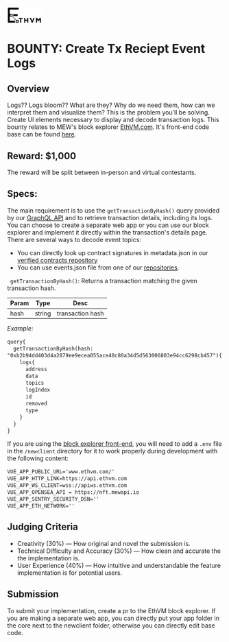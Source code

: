 <img src="../assets/ethvm-logo.png" width="80px"/>

# BOUNTY: Create Tx Reciept Event Logs
## Overview
Logs?? Logs bloom?? What are they? Why do we need them, how can we interpret them and visualize them? This is the problem you’ll be solving. Create UI elements necessary to display and decode transaction logs. This bounty relates to MEW's block explorer [EthVM.com](https://www.ethvm.com/). It's front-end code base can be found [here](https://github.com/EthVM/EthVM).

## Reward: $1,000
The reward will be split between in-person and virtual contestants.

## Specs:
The main requirement is to use the `getTransactionByHash()` query provided by our [GraphQL API](https://api.ethvm.com/) and to retrieve transaction details, including its logs. You can choose to create a separate web app or you can use our block explorer and implement it directly within the transaction's details page. There are several ways to decode event topics:
- You can directly look up contract signatures in metadata.json in our [verified contracts repository](https://github.com/EthVM/evm-source-verification/tree/main/contracts/1)
- You can use events.json file from one of our [repositories](https://github.com/EthVM/eth4ByteDirectory).

` getTransactionByHash()`:
Returns a transaction matching the given transaction hash.

|Param | Type | Desc
| ------ | ------ | ------ |
|hash| string | transaction hash |

_Example:_

```
query{
  getTransactionByHash(hash: "0xb2b94dd403d4a2879ee9ecea055ace40c80a34d5d563006803e94cc6298cb457"){
    logs{
      address
      data
      topics
      logIndex
      id
      removed
      type
    }
  }
}
```
If you are using the [block explorer front-end](https://github.com/EthVM/EthVM), you will need to add a `.env` file in the `/newclient` directory for it to work properly during development with the following content:
```
VUE_APP_PUBLIC_URL='www.ethvm.com/'
VUE_APP_HTTP_LINK=https://api.ethvm.com
VUE_APP_WS_CLIENT=wss://apiws.ethvm.com
VUE_APP_OPENSEA_API = https://nft.mewapi.io
VUE_APP_SENTRY_SECURITY_DSN=''
VUE_APP_ETH_NETWORK=''
```
## Judging Criteria
- Creativity (30%) — How original and novel the submission is.
- Technical Difficulty and Accuracy (30%) — How clean and accurate the the implementation is.
- User Experience (40%) — How intuitive and understandable the feature implementation is for potential users.

## Submission
To submit your implementation, create a pr to the EthVM block explorer. If you are making a separate web app, you can directly put your app folder in the core next to the newclient folder, otherwise you can directly edit base code.
